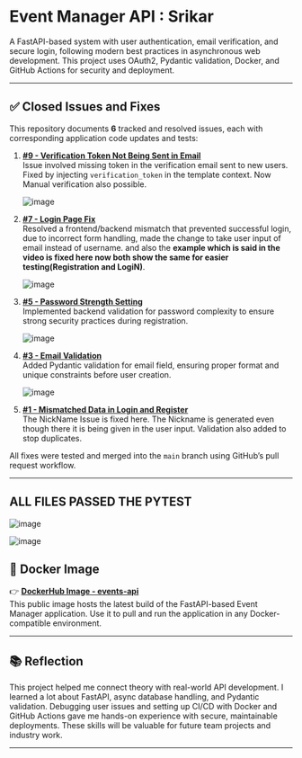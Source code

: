 # Event Manager API : Srikar 

A FastAPI-based system with user authentication, email verification, and secure login, following modern best practices in asynchronous web development. This project uses OAuth2, Pydantic validation, Docker, and GitHub Actions for security and deployment.

---

## ✅ Closed Issues and Fixes

This repository documents **6** tracked and resolved issues, each with corresponding application code updates and tests:

1. **[#9 - Verification Token Not Being Sent in Email](https://github.com/srikargoud2002/event_manager/issues/9)**  
   Issue involved missing token in the verification email sent to new users. Fixed by injecting `verification_token` in the template context. Now Manual verification also possible.

   ![image](https://github.com/user-attachments/assets/5c9dadd9-836b-48ee-8250-aa46a4d24cd8)


2. **[#7 - Login Page Fix](https://github.com/srikargoud2002/event_manager/issues/7)**  
   Resolved a frontend/backend mismatch that prevented successful login, due to incorrect form handling, made the change to take user input of email instead of username. and also the **example which is said in the video is fixed here now both show the same for easier testing(Registration and LogiN)**.
   
   ![image](https://github.com/user-attachments/assets/402dc37d-5816-42aa-9486-531963464ce1)


3. **[#5 - Password Strength Setting](https://github.com/srikargoud2002/event_manager/issues/5)**  
   Implemented backend validation for password complexity to ensure strong security practices during registration.

   ![image](https://github.com/user-attachments/assets/6aa90141-9e7c-4a2e-b13a-9117e2c084ed)


   

4. **[#3 - Email Validation](https://github.com/srikargoud2002/event_manager/issues/3)**  
   Added Pydantic validation for email field, ensuring proper format and unique constraints before user creation.

   ![image](https://github.com/user-attachments/assets/ef43d60b-5369-4b51-9c33-94eebe8216da)


6. **[#1 - Mismatched Data in Login and Register](https://github.com/srikargoud2002/event_manager/issues/1)**  
   The NickName Issue is fixed here. The Nickname is generated even though there it is being given in the user input. Validation also added to stop duplicates.

All fixes were tested and merged into the `main` branch using GitHub’s pull request workflow.

---

## ALL FILES PASSED THE PYTEST

![image](https://github.com/user-attachments/assets/2f44d863-6312-4639-8996-7e5a296cb86e)

![image](https://github.com/user-attachments/assets/27196609-23bd-41e9-a971-2f7a2aa27b66)


## 🐳 Docker Image

👉 **[DockerHub Image - events-api](https://hub.docker.com/repository/docker/srikar2020/events-api/tags)**  
This public image hosts the latest build of the FastAPI-based Event Manager application. Use it to pull and run the application in any Docker-compatible environment.

---




## 📚 Reflection

This project helped me connect theory with real-world API development. I learned a lot about FastAPI, async database handling, and Pydantic validation. Debugging user issues and setting up CI/CD with Docker and GitHub Actions gave me hands-on experience with secure, maintainable deployments. These skills will be valuable for future team projects and industry work.

---


